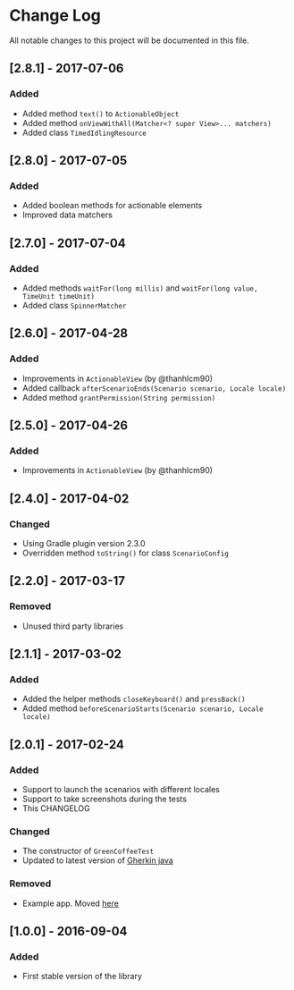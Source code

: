 # Change Log
All notable changes to this project will be documented in this file.

## [2.8.1] - 2017-07-06
### Added
- Added method `text()` to `ActionableObject`
- Added method `onViewWithAll(Matcher<? super View>... matchers)`
- Added class `TimedIdlingResource`

## [2.8.0] - 2017-07-05
### Added
- Added boolean methods for actionable elements
- Improved data matchers

## [2.7.0] - 2017-07-04
### Added
- Added methods `waitFor(long millis)` and `waitFor(long value, TimeUnit timeUnit)`
- Added class `SpinnerMatcher`

## [2.6.0] - 2017-04-28
### Added
- Improvements in `ActionableView` (by @thanhlcm90)
- Added callback `afterScenarioEnds(Scenario scenario, Locale locale)`
- Added method `grantPermission(String permission)`

## [2.5.0] - 2017-04-26
### Added
- Improvements in `ActionableView` (by @thanhlcm90)

## [2.4.0] - 2017-04-02
### Changed
- Using Gradle plugin version 2.3.0
- Overridden method `toString()` for class `ScenarioConfig` 

## [2.2.0] - 2017-03-17
### Removed
- Unused third party libraries

## [2.1.1] - 2017-03-02
### Added
- Added the helper methods `closeKeyboard()` and `pressBack()`
- Added method `beforeScenarioStarts(Scenario scenario, Locale locale)`

## [2.0.1] - 2017-02-24
### Added
- Support to launch the scenarios with different locales
- Support to take screenshots during the tests
- This CHANGELOG

### Changed
- The constructor of `GreenCoffeeTest`
- Updated to latest version of [Gherkin java](https://github.com/cucumber/gherkin-java)

### Removed
- Example app. Moved [here](https://github.com/vndly/green-coffee-example)

## [1.0.0] - 2016-09-04
### Added
- First stable version of the library